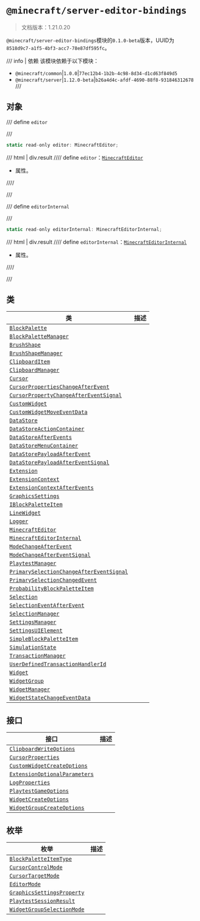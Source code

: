 # `@minecraft/server-editor-bindings`

> 文档版本：1.21.0.20

`@minecraft/server-editor-bindings`模块的`0.1.0-beta`版本，UUID为`8518d9c7-a1f5-4bf3-acc7-78e87df595fc`。

/// info | 依赖
该模块依赖于以下模块：

- `@minecraft/common`|`1.0.0`|`77ec12b4-1b2b-4c98-8d34-d1cd63f849d5`
- `@minecraft/server`|`1.12.0-beta`|`b26a4d4c-afdf-4690-88f8-931846312678`
///

## 对象

/// define
`editor`


///

```js
static read-only editor: MinecraftEditor;
```

/// html | div.result
//// define
`editor`：[`MinecraftEditor`](./minecrafteditor.md)

- 属性。


////

///


/// define
`editorInternal`


///

```js
static read-only editorInternal: MinecraftEditorInternal;
```

/// html | div.result
//// define
`editorInternal`：[`MinecraftEditorInternal`](./minecrafteditorinternal.md)

- 属性。


////

///


## 类

|类|描述|
|---|---|
|[`BlockPalette`](./blockpalette.md)||
|[`BlockPaletteManager`](./blockpalettemanager.md)||
|[`BrushShape`](./brushshape.md)||
|[`BrushShapeManager`](./brushshapemanager.md)||
|[`ClipboardItem`](./clipboarditem.md)||
|[`ClipboardManager`](./clipboardmanager.md)||
|[`Cursor`](./cursor.md)||
|[`CursorPropertiesChangeAfterEvent`](./cursorpropertieschangeafterevent.md)||
|[`CursorPropertyChangeAfterEventSignal`](./cursorpropertychangeaftereventsignal.md)||
|[`CustomWidget`](./customwidget.md)||
|[`CustomWidgetMoveEventData`](./customwidgetmoveeventdata.md)||
|[`DataStore`](./datastore.md)||
|[`DataStoreActionContainer`](./datastoreactioncontainer.md)||
|[`DataStoreAfterEvents`](./datastoreafterevents.md)||
|[`DataStoreMenuContainer`](./datastoremenucontainer.md)||
|[`DataStorePayloadAfterEvent`](./datastorepayloadafterevent.md)||
|[`DataStorePayloadAfterEventSignal`](./datastorepayloadaftereventsignal.md)||
|[`Extension`](./extension.md)||
|[`ExtensionContext`](./extensioncontext.md)||
|[`ExtensionContextAfterEvents`](./extensioncontextafterevents.md)||
|[`GraphicsSettings`](./graphicssettings.md)||
|[`IBlockPaletteItem`](./iblockpaletteitem.md)||
|[`LineWidget`](./linewidget.md)||
|[`Logger`](./logger.md)||
|[`MinecraftEditor`](./minecrafteditor.md)||
|[`MinecraftEditorInternal`](./minecrafteditorinternal.md)||
|[`ModeChangeAfterEvent`](./modechangeafterevent.md)||
|[`ModeChangeAfterEventSignal`](./modechangeaftereventsignal.md)||
|[`PlaytestManager`](./playtestmanager.md)||
|[`PrimarySelectionChangeAfterEventSignal`](./primaryselectionchangeaftereventsignal.md)||
|[`PrimarySelectionChangedEvent`](./primaryselectionchangedevent.md)||
|[`ProbabilityBlockPaletteItem`](./probabilityblockpaletteitem.md)||
|[`Selection`](./selection.md)||
|[`SelectionEventAfterEvent`](./selectioneventafterevent.md)||
|[`SelectionManager`](./selectionmanager.md)||
|[`SettingsManager`](./settingsmanager.md)||
|[`SettingsUIElement`](./settingsuielement.md)||
|[`SimpleBlockPaletteItem`](./simpleblockpaletteitem.md)||
|[`SimulationState`](./simulationstate.md)||
|[`TransactionManager`](./transactionmanager.md)||
|[`UserDefinedTransactionHandlerId`](./userdefinedtransactionhandlerid.md)||
|[`Widget`](./widget.md)||
|[`WidgetGroup`](./widgetgroup.md)||
|[`WidgetManager`](./widgetmanager.md)||
|[`WidgetStateChangeEventData`](./widgetstatechangeeventdata.md)||

## 接口

|接口|描述|
|---|---|
|[`ClipboardWriteOptions`](./clipboardwriteoptions.md)||
|[`CursorProperties`](./cursorproperties.md)||
|[`CustomWidgetCreateOptions`](./customwidgetcreateoptions.md)||
|[`ExtensionOptionalParameters`](./extensionoptionalparameters.md)||
|[`LogProperties`](./logproperties.md)||
|[`PlaytestGameOptions`](./playtestgameoptions.md)||
|[`WidgetCreateOptions`](./widgetcreateoptions.md)||
|[`WidgetGroupCreateOptions`](./widgetgroupcreateoptions.md)||

## 枚举

|枚举|描述|
|---|---|
|[`BlockPaletteItemType`](./blockpaletteitemtype.md)||
|[`CursorControlMode`](./cursorcontrolmode.md)||
|[`CursorTargetMode`](./cursortargetmode.md)||
|[`EditorMode`](./editormode.md)||
|[`GraphicsSettingsProperty`](./graphicssettingsproperty.md)||
|[`PlaytestSessionResult`](./playtestsessionresult.md)||
|[`WidgetGroupSelectionMode`](./widgetgroupselectionmode.md)||
